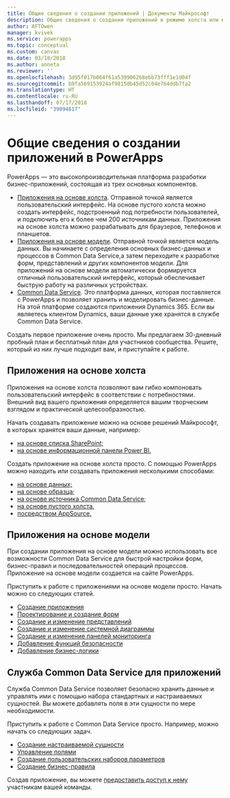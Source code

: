 ```yaml
---
title: Общие сведения о создании приложений | Документы Майкрософт
description: Общие сведения о создании приложений в режиме холста или модели и включении службы Common Data Service
author: AFTOwen
manager: kvivek
ms.service: powerapps
ms.topic: conceptual
ms.custom: canvas
ms.date: 03/18/2018
ms.author: anneta
ms.reviewer: ''
ms.openlocfilehash: 3d95f017b064f61a539906268ebb73fff1e1d04f
ms.sourcegitcommit: b9fa569153924af9815db45d52c04e764ddb7fa2
ms.translationtype: HT
ms.contentlocale: ru-RU
ms.lasthandoff: 07/17/2018
ms.locfileid: "39094617"
---
```

# <a name="overview-of-creating-apps-in-powerapps"></a>Общие сведения о создании приложений в PowerApps
PowerApps — это высокопроизводительная платформа разработки бизнес-приложений, состоящая из трех основных компонентов.

- [Приложения на основе холста](canvas-apps/getting-started.md). Отправной точкой является пользовательский интерфейс. На основе пустого холста можно создать интерфейс, подстроенный под потребности пользователей, и подключить его к более чем 200 источникам данных. Приложения на основе холста можно разрабатывать для браузеров, телефонов и планшетов.
- [Приложения на основе модели](model-driven-apps/model-driven-app-overview.md). Отправной точкой является модель данных. Вы начинаете с определения основных бизнес-данных и процессов в Common Data Service,а затем переходите к разработке форм, представлений и других компонентов модели. Для приложений на основе модели автоматически формируется отличный пользовательский интерфейс, который обеспечивает быструю работу на различных устройствах.
- [Common Data Service](common-data-service/data-platform-intro.md). Это платформа данных, которая поставляется с PowerApps и позволяет хранить и моделировать бизнес-данные. На этой платформе создаются приложения Dynamics 365. Если вы являетесь клиентом Dynamics, ваши данные уже хранятся в службе Common Data Service.

Создать первое приложение очень просто. Мы предлагаем 30-дневный пробный план и бесплатный план для участников сообщества. Решите, который из них лучше подходит вам, и приступайте к работе.

## <a name="canvas-apps"></a>Приложения на основе холста
Приложения на основе холста позволяют вам гибко компоновать пользовательский интерфейс в соответствии с потребностями. Внешний вид вашего приложения определяется вашим творческим взглядом и практической целесообразностью.

Начать создавать приложение можно на основе решений Майкрософт, в которых хранятся ваши данные, например:

- [на основе списка SharePoint;](canvas-apps/generate-app-from-sharepoint-list-interface.md)
- [на основе информационной панели Power BI.](canvas-apps/embed-powerapps-powerbi.md)

Создать приложение на основе холста просто. С помощью PowerApps можно находить или создавать приложения несколькими способами:

- [на основе данных;](canvas-apps/app-from-sharepoint.md)
- [на основе образца;](canvas-apps/open-and-run-a-sample-app.md)
- [на основе источника Common Data Service;](canvas-apps/data-platform-create-app.md)
- [на основе пустого холста.](canvas-apps/data-platform-create-app-scratch.md)
- [посредством AppSource.](../user/app-source.md)

## <a name="model-driven-apps"></a>Приложения на основе модели
При создании приложения на основе модели можно использовать все возможности Common Data Service для быстрой настройки форм, бизнес-правил и последовательностей операций процессов. Приложение на основе модели создается на сайте PowerApps.

Приступить к работе с приложениями на основе модели просто. Начать можно со следующих статей.

- [Создание приложения](https://docs.microsoft.com/dynamics365/customer-engagement/customize/create-edit-app)
- [Проектирование и создание форм](https://docs.microsoft.com/dynamics365/customer-engagement/customize/create-design-forms)
- [Создание и изменение представлений](https://docs.microsoft.com/dynamics365/customer-engagement/customize/create-edit-views)
- [Создание и изменение системной диаграммы](https://docs.microsoft.com/dynamics365/customer-engagement/customize/create-edit-system-chart)
- [Создание и изменение панелей мониторинга](https://docs.microsoft.com/dynamics365/customer-engagement/customize/create-edit-dashboards)
- [Добавление функций безопасности](https://docs.microsoft.com/dynamics365/customer-engagement/customize/manage-access-apps-security-roles)
- [Добавление бизнес-логики](https://docs.microsoft.com/dynamics365/customer-engagement/customize/guide-staff-through-common-tasks-processes)

## <a name="common-data-service-for-apps"></a>Служба Common Data Service для приложений
Служба Common Data Service позволяет безопасно хранить данные и управлять ими с помощью набора стандартных и настраиваемых сущностей. Вы можете добавлять поля в эти сущности по мере необходимости.

Приступить к работе с Common Data Service просто. Например, можно начать со следующих задач.
- [Создание настраиваемой сущности](common-data-service/data-platform-create-entity.md)
- [Управление полями](common-data-service/data-platform-manage-fields.md)
- [Создание пользовательских наборов параметров](common-data-service/custom-picklists.md)
- [Создание бизнес-правила](https://docs.microsoft.com/dynamics365/customer-engagement/customize/create-business-rules-recommendations-apply-logic-form)

Создав приложение, вы можете [предоставить доступ к нему](canvas-apps/share-app.md) участникам вашей команды.




